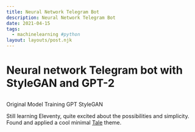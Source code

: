 ```yaml
---
title: Neural Network Telegram Bot
description: Neural Network Telegram Bot
date: 2021-04-15
tags:
  - machinelearning #python
layout: layouts/post.njk
---
```

# Neural network Telegram bot with StyleGAN and GPT-2

## 

Original Model
Training
GPT
StyleGAN

Still learning Eleventy, quite excited about the possibilities and simplicity. Found and applied a cool minimal <a href="{{ 'https://github.com/chesterhow/tale/' | url }}">Tale</a> theme.